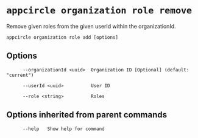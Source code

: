 # `appcircle organization role remove`

Remove given roles from the given userId within the organizationId.

```plaintext
appcircle organization role add [options]
```

## Options

```plaintext
      --organizationId <uuid>  Organization ID [Optional] (default: "current")
      
      --userId <uuid>          User ID

      --role <string>          Roles
```
## Options inherited from parent commands

```plaintext
      --help   Show help for command
```
